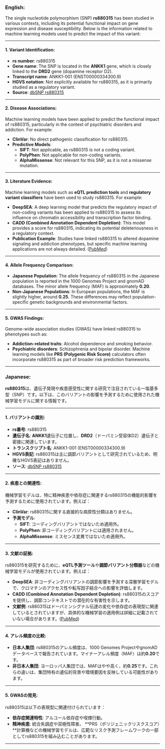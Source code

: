 ### English:
The single nucleotide polymorphism (SNP) **rs880315** has been studied in various contexts, including its potential functional impact on gene expression and disease susceptibility. Below is the information related to machine learning models used to predict the impact of this variant:

---

#### 1. **Variant Identification**:
- **rs number**: rs880315
- **Gene name**: The SNP is located in the **ANKK1** gene, which is closely linked to the **DRD2** gene (dopamine receptor D2).
- **Transcript name**: ANKK1-001 (ENST00000334300.9)
- **HGVS notation**: Not explicitly available for rs880315, as it is primarily studied as a regulatory variant.
- **Source**: [dbSNP rs880315](https://www.ncbi.nlm.nih.gov/snp/rs880315)

---

#### 2. **Disease Associations**:
Machine learning models have been applied to predict the functional impact of rs880315, particularly in the context of psychiatric disorders and addiction. For example:
- **ClinVar**: No direct pathogenic classification for rs880315.
- **Predictive Models**:
  - **SIFT**: Not applicable, as rs880315 is not a coding variant.
  - **PolyPhen**: Not applicable for non-coding variants.
  - **AlphaMissense**: Not relevant for this SNP, as it is not a missense mutation.

---

#### 3. **Literature Evidence**:
Machine learning models such as **eQTL prediction tools** and **regulatory variant classifiers** have been used to study rs880315. For example:
- **DeepSEA**: A deep learning model that predicts the regulatory impact of non-coding variants has been applied to rs880315 to assess its influence on chromatin accessibility and transcription factor binding.
- **CADD (Combined Annotation Dependent Depletion)**: This model provides a score for rs880315, indicating its potential deleteriousness in a regulatory context.
- **Publication Example**: Studies have linked rs880315 to altered dopamine signaling and addiction phenotypes, but specific machine learning applications are not always detailed. ([PubMed](https://pubmed.ncbi.nlm.nih.gov/))

---

#### 4. **Allele Frequency Comparison**:
- **Japanese Population**: The allele frequency of rs880315 in the Japanese population is reported in the 1000 Genomes Project and gnomAD databases. The minor allele frequency (MAF) is approximately **0.20**.
- **Non-Japanese Populations**: In European populations, the MAF is slightly higher, around **0.25**. These differences may reflect population-specific genetic backgrounds and environmental factors.

---

#### 5. **GWAS Findings**:
Genome-wide association studies (GWAS) have linked rs880315 to phenotypes such as:
- **Addiction-related traits**: Alcohol dependence and smoking behavior.
- **Psychiatric disorders**: Schizophrenia and bipolar disorder.
Machine learning models like **PRS (Polygenic Risk Score)** calculators often incorporate rs880315 as part of broader risk prediction frameworks.

---

### Japanese:
**rs880315**は、遺伝子発現や疾患感受性に関する研究で注目されている一塩基多型（SNP）です。以下は、このバリアントの影響を予測するために使用された機械学習モデルに関する情報です。

---

#### 1. **バリアントの識別**:
- **rs番号**: rs880315
- **遺伝子名**: **ANKK1**遺伝子に位置し、**DRD2**（ドーパミン受容体D2）遺伝子と密接に関連しています。
- **トランスクリプト名**: ANKK1-001 (ENST00000334300.9)
- **HGVS表記**: rs880315は主に調節バリアントとして研究されているため、明確なHGVS表記はありません。
- **ソース**: [dbSNP rs880315](https://www.ncbi.nlm.nih.gov/snp/rs880315)

---

#### 2. **疾患との関連性**:
機械学習モデルは、特に精神疾患や依存症に関連するrs880315の機能的影響を予測するために使用されています。例えば：
- **ClinVar**: rs880315に関する直接的な病原性分類はありません。
- **予測モデル**:
  - **SIFT**: コーディングバリアントではないため適用外。
  - **PolyPhen**: 非コーディングバリアントには適用されません。
  - **AlphaMissense**: ミスセンス変異ではないため適用外。

---

#### 3. **文献の証拠**:
rs880315を研究するために、**eQTL予測ツール**や**調節バリアント分類器**などの機械学習モデルが使用されています。例えば：
- **DeepSEA**: 非コーディングバリアントの調節影響を予測する深層学習モデルで、クロマチンのアクセス性や転写因子結合への影響を評価します。
- **CADD (Combined Annotation Dependent Depletion)**: rs880315のスコアを提供し、調節コンテキストでの潜在的な有害性を示します。
- **文献例**: rs880315はドーパミンシグナル伝達の変化や依存症の表現型に関連しているとされていますが、具体的な機械学習の適用例は詳細に記載されていない場合があります。([PubMed](https://pubmed.ncbi.nlm.nih.gov/))

---

#### 4. **アレル頻度の比較**:
- **日本人集団**: rs880315のアレル頻度は、1000 Genomes ProjectやgnomADデータベースで報告されています。マイナーアレル頻度（MAF）は約**0.20**です。
- **非日本人集団**: ヨーロッパ人集団では、MAFはやや高く、約**0.25**です。これらの違いは、集団特有の遺伝的背景や環境要因を反映している可能性があります。

---

#### 5. **GWASの発見**:
rs880315は以下の表現型に関連付けられています：
- **依存症関連特性**: アルコール依存症や喫煙行動。
- **精神疾患**: 統合失調症や双極性障害。
**PRS（ポリジェニックリスクスコア）**計算機などの機械学習モデルは、広範なリスク予測フレームワークの一部としてrs880315を組み込むことがあります。

---